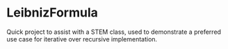 # LeibnizFormula

Quick project to assist with a STEM class, used to demonstrate a preferred use case for iterative over recursive implementation. 
